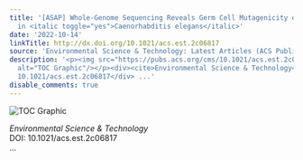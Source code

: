 ```yaml
---
title: '[ASAP] Whole-Genome Sequencing Reveals Germ Cell Mutagenicity of α‑Endosulfan
  in <italic toggle="yes">Caenorhabditis elegans</italic>'
date: '2022-10-14'
linkTitle: http://dx.doi.org/10.1021/acs.est.2c06817
source: 'Environmental Science & Technology: Latest Articles (ACS Publications)'
description: '<p><img src="https://pubs.acs.org/cms/10.1021/acs.est.2c06817/asset/images/medium/es2c06817_0005.gif"
  alt="TOC Graphic"/></p><div><cite>Environmental Science & Technology</cite></div><div>DOI:
  10.1021/acs.est.2c06817</div> ...'
disable_comments: true
---
```

<p><img src="https://pubs.acs.org/cms/10.1021/acs.est.2c06817/asset/images/medium/es2c06817_0005.gif" alt="TOC Graphic"/></p><div><cite>Environmental Science & Technology</cite></div><div>DOI: 10.1021/acs.est.2c06817</div> ...